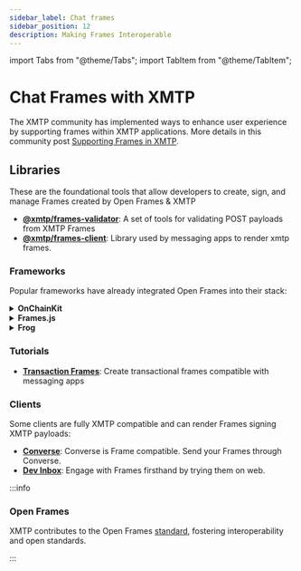 ```yaml
---
sidebar_label: Chat frames
sidebar_position: 12
description: Making Frames Interoperable
---
```


import Tabs from "@theme/Tabs";
import TabItem from "@theme/TabItem";

# Chat Frames with XMTP

The XMTP community has implemented ways to enhance user experience by supporting frames within XMTP applications. More details in this community post [Supporting Frames in XMTP](https://community.xmtp.org/t/supporting-frames-in-xmtp/535).

## Libraries

These are the foundational tools that allow developers to create, sign, and manage Frames created by Open Frames & XMTP

- [**@xmtp/frames-validator**](https://github.com/xmtp/xmtp-node-js-tools/blob/main/packages/frames-validator/): A set of tools for validating POST payloads from XMTP Frames
- [**@xmtp/frames-client**](https://github.com/xmtp/xmtp-web/tree/main/packages/frames-client): Library used by messaging apps to render xmtp frames.

### Frameworks

Popular frameworks have already integrated Open Frames into their stack:

<details><summary><b>OnChainKit</b></summary>

Discover how OnchainKit seamlessly incorporates XMTP payloads

**Metadata:**

```jsx
const frameMetadata = getFrameMetadata({
  /**
   * Frame metadata like Image, Buttons, Input, etc.
   */
  isOpenFrame: true,
  accepts: { xmtp: "vNext" },
});

export const metadata: Metadata = {
  /**
   * ...other metadata
   */
  other: {
    ...frameMetadata,
  },
};
```

**Validate incoming messages**

```jsx
import {
  isXmtpFrameRequest,
  getXmtpFrameMessage,
} from "@coinbase/onchainkit/xmtp";
/* ... */
async function getResponse(req: any): Promise<NextResponse> {
  const body: FrameRequest = await req.json();
  if (isXmtpFrameRequest(body)) {
    const { isValid, message } = await getXmtpFrameMessage(body);
    // ... do something with the message if isValid is true
    if (isValid) {
      const { verifiedWalletAddress } = message;
      // ... do something with the verifiedWalletAddress
    }
  } else {
    // ...
  }
}
```

- [OnChainKit](https://onchainkit.xyz/xmtp/introduction): Official OnchainKit documentation.
- [Quickstart](https://github.com/daria-github/a-frame-in-100-lines/): Onchainkit quickstart that integrates XMTP.

</details>

<details><summary><b>Frames.js</b></summary>

Learn more about the integration of XMTP payloads within FrameJS

**Metadata**

```jsx
const acceptedProtocols: ClientProtocolId[] = [
  {
    id: "xmtp",
    version: "vNext",
  },
  {
    id: "farcaster",
    version: "vNext",
  },
];
```

**Validate incoming messages**:

```jsx
let fid: number | undefined;
let walletAddress: string | undefined;

import {
  isXmtpFrameRequest,
  getXmtpFrameMessage,
} from "@coinbase/onchainkit/xmtp";
import { NextResponse } from "next/server";
import type { FrameRequest } from "@coinbase/onchainkit";

async function getResponse(req: any): Promise<NextResponse> {
  const body: FrameRequest = await req.json();
  if (isXmtpFrameRequest(body)) {
    const { isValid, message } = await getXmtpFrameMessage(body);
    walletAddress = message?.verifiedWalletAddress;
  } else {
    // ...
  }
}
```

- [Frames.js](https://framesjs.org/reference/js/xmtp): Official Framesjs Documentation.
- [Quickstart](https://github.com/framesjs/frames.js/tree/main/templates/next-starter-with-examples/): Frames.js example that integrates XMTP.

</details>

<details><summary><b>Frog</b></summary>

**Metadata**

To build a Frame with XMTP, you must first add XMTP metadata. This is done following the specifications of [OpenFrames](https://www.openframes.xyz).

```jsx
const addMetaTags = (client: string, version?: string) => {
  // Follow the OpenFrames meta tags spec
  return {
    unstable_metaTags: [
      { property: `of:accepts`, content: version || "vNext" },
      { property: `of:accepts:${client}`, content: version || "vNext" },
    ],
  };
};

export const app = new Frog(addMetaTags("xmtp"));
```

**Validate incoming messages**:

Install the `@xmtp/frames-validator` package to validate incoming messages.

```bash
npm install @xmtp/frames-validator
```

Add the middleware to validate incoming messages.

```jsx
import { validateFramesPost } from "@xmtp/frames-validator";

const xmtpSupport = async (c: Context, next: Next) => {
  // Check if the request is a POST and relevant for XMTP processing
  if (c.req.method === "POST") {
    const requestBody = (await c.req.json().catch(() => {})) || {};
    if (requestBody?.clientProtocol?.includes("xmtp")) {
      c.set("client", "xmtp");
      const { verifiedWalletAddress } = await validateFramesPost(requestBody);
      c.set("verifiedWalletAddress", verifiedWalletAddress);
    } else {
      // Add farcaster check
      c.set("client", "farcaster");
    }
  }
  await next();
};

app.use(xmtpSupport);
```

**Access verified wallet address**:

```jsx
app.frame("/", (c) => {
  /* Get Frame variables */
  const { buttonValue, inputText, status } = c;

  // XMTP verified address
  const { verifiedWalletAddress } = c?.var || {};

  /* return */
});
```

- [Frog](https://frog.fm/concepts/middleware#xmtp-frames-middleware): XMTP Frog official middleware
- [Quickstart](https://github.com/fabriguespe/frog-starter): Frog open frame XMTP quickstart

</details>

### Tutorials

- [**Transaction Frames**](/docs/tutorials/transaction-frames.md): Create transactional frames compatible with messaging apps

### Clients

Some clients are fully XMTP compatible and can render Frames signing XMTP payloads:

- [**Converse**](https://converse.xyz): Converse is Frame compatible. Send your Frames through Converse.
- [**Dev Inbox**](https://github.com/xmtp/dev-inbox/): Engage with Frames firsthand by trying them on web.

:::info

### Open Frames

XMTP contributes to the Open Frames [standard](https://www.openframes.xyz/), fostering interoperability and open standards.

:::
